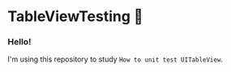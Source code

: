 # TableViewTesting 📝

### Hello!

I'm using this repository to study `How to unit test UITableView`.
